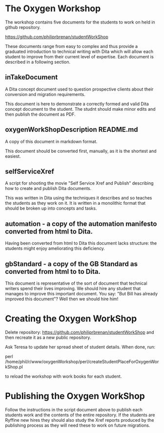 # The Oxygen Workshop

The workshop contains five documents for the students to work on held in github
repository.

https://github.com/philiprbrenan/studentWorkShop

These documents range from easy to complex and thus provide a graduated
introduction to technical writing with Dita which will allow each student to
improve from their current level of expertise. Each document is described in a
following section.

## inTakeDocument

A Dita concept document used to question prospective clients about their
conversion and migration requirements.

This document is here to demonstrate a correctly formed and valid Dita concept
document to the student.  The studnt should make minor edits and then publish
the document as PDF.

## oxygenWorkShopDescription README.md

A copy of this document in markdown format.

This document should be converted first, manually, as it is the shortest and
easiest.

## selfServiceXref

A script for shooting the movie "Self Service Xref and Publish" describing how
to create and publish Dita documents.

This was  written in Dita using the techniques it describes and so teaches the
students as they work on it. It is written in a monolithic format that should
be broken up into concepts and tasks.

## automation - a copy of the automation manifesto converted from html to Dita.

Having been converted from html to Dita this document lacks structure: the
students might enjoy ameliorating this deficiency.

## gbStandard - a copy of the GB Standard as converted from html to to Dita.

This document is representative of the sort of document that technical writers
spend their lives improving.  We should hire any student that manages to
improve this important document. You say: "But Bill has already improved this
document"? Well then we should hire him!

# Creating the Oxygen WorkShop

Delete repository: https://github.com/philiprbrenan/studentWorkShop and then
recreate it as a new public repository.

Ask Teresa to update her spread sheet of student details.  When done, run:

  perl /home/phil/r/www/oxygenWorkshop/perl/createStudentPlaceForOxygenWorkShop.pl

to reload the workshop with work books for each student.

# Publishing the Oxygen WorkShop

Follow the instructions in the script document above to publish each students
work and the contents of the entire repository.  If the students are Ryffine
new hires they should also study the Xref reports produced by the publishing
process as they will need these to work on future migrations.
